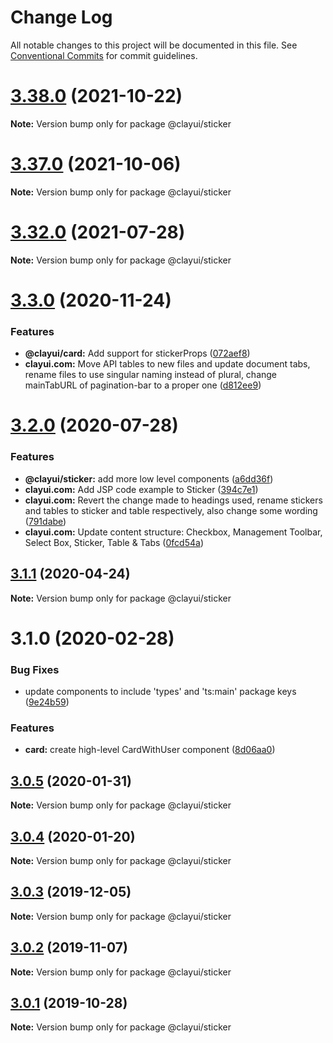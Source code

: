 # Change Log

All notable changes to this project will be documented in this file.
See [Conventional Commits](https://conventionalcommits.org) for commit guidelines.

# [3.38.0](https://github.com/liferay/clay/compare/v3.37.0...v3.38.0) (2021-10-22)

**Note:** Version bump only for package @clayui/sticker

# [3.37.0](https://github.com/liferay/clay/compare/v3.36.0...v3.37.0) (2021-10-06)

**Note:** Version bump only for package @clayui/sticker

# [3.32.0](https://github.com/liferay/clay/compare/v3.31.0...v3.32.0) (2021-07-28)

**Note:** Version bump only for package @clayui/sticker

# [3.3.0](https://github.com/liferay/clay/compare/@clayui/sticker@3.2.0...@clayui/sticker@3.3.0) (2020-11-24)

### Features

-   **@clayui/card:** Add support for stickerProps ([072aef8](https://github.com/liferay/clay/commit/072aef8))
-   **clayui.com:** Move API tables to new files and update document tabs, rename files to use singular naming instead of plural, change mainTabURL of pagination-bar to a proper one ([d812ee9](https://github.com/liferay/clay/commit/d812ee9))

# [3.2.0](https://github.com/liferay/clay/compare/@clayui/sticker@3.1.1...@clayui/sticker@3.2.0) (2020-07-28)

### Features

-   **@clayui/sticker:** add more low level components ([a6dd36f](https://github.com/liferay/clay/commit/a6dd36f))
-   **clayui.com:** Add JSP code example to Sticker ([394c7e1](https://github.com/liferay/clay/commit/394c7e1))
-   **clayui.com:** Revert the change made to headings used, rename stickers and tables to sticker and table respectively, also change some wording ([791dabe](https://github.com/liferay/clay/commit/791dabe))
-   **clayui.com:** Update content structure: Checkbox, Management Toolbar, Select Box, Sticker, Table & Tabs ([0fcd54a](https://github.com/liferay/clay/commit/0fcd54a))

## [3.1.1](https://github.com/liferay/clay/compare/@clayui/sticker@3.1.0...@clayui/sticker@3.1.1) (2020-04-24)

**Note:** Version bump only for package @clayui/sticker

# 3.1.0 (2020-02-28)

### Bug Fixes

-   update components to include 'types' and 'ts:main' package keys ([9e24b59](https://github.com/liferay/clay/commit/9e24b59))

### Features

-   **card:** create high-level CardWithUser component ([8d06aa0](https://github.com/liferay/clay/commit/8d06aa0))

## [3.0.5](https://github.com/liferay/clay/tree/master/packages/clay-sticker/compare/@clayui/sticker@3.0.2...@clayui/sticker@3.0.5) (2020-01-31)

**Note:** Version bump only for package @clayui/sticker

## [3.0.4](https://github.com/liferay/clay/tree/master/packages/clay-sticker/compare/@clayui/sticker@3.0.2...@clayui/sticker@3.0.4) (2020-01-20)

**Note:** Version bump only for package @clayui/sticker

## [3.0.3](https://github.com/liferay/clay/tree/master/packages/clay-sticker/compare/@clayui/sticker@3.0.2...@clayui/sticker@3.0.3) (2019-12-05)

**Note:** Version bump only for package @clayui/sticker

## [3.0.2](https://github.com/liferay/clay/tree/master/packages/clay-sticker/compare/@clayui/sticker@3.0.1...@clayui/sticker@3.0.2) (2019-11-07)

**Note:** Version bump only for package @clayui/sticker

## [3.0.1](https://github.com/liferay/clay/tree/master/packages/clay-sticker/compare/@clayui/sticker@3.0.0...@clayui/sticker@3.0.1) (2019-10-28)

**Note:** Version bump only for package @clayui/sticker
